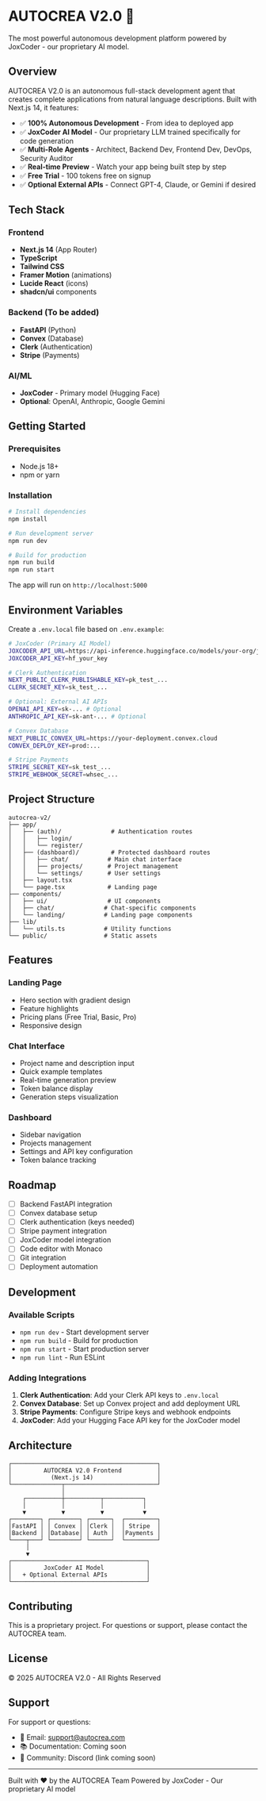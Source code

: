 # AUTOCREA V2.0 🚀

The most powerful autonomous development platform powered by JoxCoder - our proprietary AI model.

## Overview

AUTOCREA V2.0 is an autonomous full-stack development agent that creates complete applications from natural language descriptions. Built with Next.js 14, it features:

- ✅ **100% Autonomous Development** - From idea to deployed app
- ✅ **JoxCoder AI Model** - Our proprietary LLM trained specifically for code generation
- ✅ **Multi-Role Agents** - Architect, Backend Dev, Frontend Dev, DevOps, Security Auditor
- ✅ **Real-time Preview** - Watch your app being built step by step
- ✅ **Free Trial** - 100 tokens free on signup
- ✅ **Optional External APIs** - Connect GPT-4, Claude, or Gemini if desired

## Tech Stack

### Frontend
- **Next.js 14** (App Router)
- **TypeScript**
- **Tailwind CSS**
- **Framer Motion** (animations)
- **Lucide React** (icons)
- **shadcn/ui** components

### Backend (To be added)
- **FastAPI** (Python)
- **Convex** (Database)
- **Clerk** (Authentication)
- **Stripe** (Payments)

### AI/ML
- **JoxCoder** - Primary model (Hugging Face)
- **Optional**: OpenAI, Anthropic, Google Gemini

## Getting Started

### Prerequisites
- Node.js 18+ 
- npm or yarn

### Installation

```bash
# Install dependencies
npm install

# Run development server
npm run dev

# Build for production
npm run build
npm run start
```

The app will run on `http://localhost:5000`

## Environment Variables

Create a `.env.local` file based on `.env.example`:

```bash
# JoxCoder (Primary AI Model)
JOXCODER_API_URL=https://api-inference.huggingface.co/models/your-org/joxcoder
JOXCODER_API_KEY=hf_your_key

# Clerk Authentication
NEXT_PUBLIC_CLERK_PUBLISHABLE_KEY=pk_test_...
CLERK_SECRET_KEY=sk_test_...

# Optional: External AI APIs
OPENAI_API_KEY=sk-... # Optional
ANTHROPIC_API_KEY=sk-ant-... # Optional

# Convex Database
NEXT_PUBLIC_CONVEX_URL=https://your-deployment.convex.cloud
CONVEX_DEPLOY_KEY=prod:...

# Stripe Payments
STRIPE_SECRET_KEY=sk_test_...
STRIPE_WEBHOOK_SECRET=whsec_...
```

## Project Structure

```
autocrea-v2/
├── app/
│   ├── (auth)/              # Authentication routes
│   │   ├── login/
│   │   └── register/
│   ├── (dashboard)/         # Protected dashboard routes
│   │   ├── chat/           # Main chat interface
│   │   ├── projects/       # Project management
│   │   └── settings/       # User settings
│   ├── layout.tsx
│   └── page.tsx            # Landing page
├── components/
│   ├── ui/                 # UI components
│   ├── chat/              # Chat-specific components
│   └── landing/           # Landing page components
├── lib/
│   └── utils.ts           # Utility functions
└── public/                # Static assets
```

## Features

### Landing Page
- Hero section with gradient design
- Feature highlights
- Pricing plans (Free Trial, Basic, Pro)
- Responsive design

### Chat Interface
- Project name and description input
- Quick example templates
- Real-time generation preview
- Token balance display
- Generation steps visualization

### Dashboard
- Sidebar navigation
- Projects management
- Settings and API key configuration
- Token balance tracking

## Roadmap

- [ ] Backend FastAPI integration
- [ ] Convex database setup
- [ ] Clerk authentication (keys needed)
- [ ] Stripe payment integration
- [ ] JoxCoder model integration
- [ ] Code editor with Monaco
- [ ] Git integration
- [ ] Deployment automation

## Development

### Available Scripts

- `npm run dev` - Start development server
- `npm run build` - Build for production
- `npm run start` - Start production server
- `npm run lint` - Run ESLint

### Adding Integrations

1. **Clerk Authentication**: Add your Clerk API keys to `.env.local`
2. **Convex Database**: Set up Convex project and add deployment URL
3. **Stripe Payments**: Configure Stripe keys and webhook endpoints
4. **JoxCoder**: Add your Hugging Face API key for the JoxCoder model

## Architecture

```
┌─────────────────────────────────────────┐
│         AUTOCREA V2.0 Frontend          │
│           (Next.js 14)                  │
└──────────────┬──────────────────────────┘
               │
    ┌──────────┼──────────┬───────────┐
    │          │          │           │
    ▼          ▼          ▼           ▼
┌────────┐ ┌────────┐ ┌──────┐  ┌─────────┐
│FastAPI │ │ Convex │ │Clerk │  │ Stripe  │
│Backend │ │Database│ │ Auth │  │Payments │
└────┬───┘ └────────┘ └──────┘  └─────────┘
     │
     ▼
┌──────────────────────────────────────┐
│         JoxCoder AI Model            │
│   + Optional External APIs           │
└──────────────────────────────────────┘
```

## Contributing

This is a proprietary project. For questions or support, please contact the AUTOCREA team.

## License

© 2025 AUTOCREA V2.0 - All Rights Reserved

## Support

For support or questions:
- 📧 Email: support@autocrea.com
- 📚 Documentation: Coming soon
- 💬 Community: Discord (link coming soon)

---

Built with ❤️ by the AUTOCREA Team
Powered by JoxCoder - Our proprietary AI model
